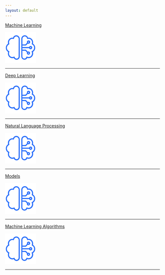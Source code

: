 ```yaml
---
layout: default
---
```


[Machine Learning](./MachineLearning.html)

![Models](./images/MLmodels.png)

* * *

[Deep Learning](./DeepLearning.html)

![Models](./images/MLmodels.png)

* * *

[Natural Language Processing](./NaturalLanguageProcessing.html)

![Models](./images/MLmodels.png)

* * *
[Models](./Models.html)

![Models](./images/MLmodels.png)


* * *
[Machine Learning Algorithms](./Algorithms.html)

![Models](./images/MLmodels.png)

* * *
